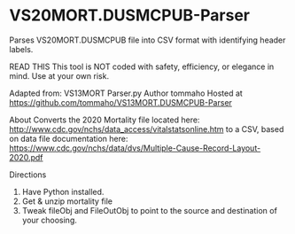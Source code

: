 # VS20MORT.DUSMCPUB-Parser
Parses VS20MORT.DUSMCPUB file into CSV format with identifying header labels.



 READ THIS
   This tool is NOT coded with safety, efficiency, or elegance in mind. Use at your own risk. 

 Adapted from:
 VS13MORT Parser.py
 Author tommaho
 Hosted at https://github.com/tommaho/VS13MORT.DUSMCPUB-Parser

 About
   Converts the 2020 Mortality file located here: http://www.cdc.gov/nchs/data_access/vitalstatsonline.htm
   to a CSV, based on data file documentation here: https://www.cdc.gov/nchs/data/dvs/Multiple-Cause-Record-Layout-2020.pdf

 Directions

 1. Have Python installed.
 2. Get & unzip mortality file
 3. Tweak fileObj and FileOutObj to point to the source and destination of your choosing.

 

